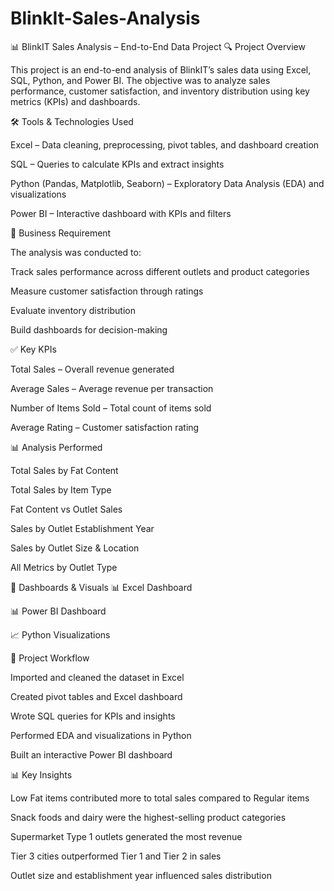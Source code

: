 # BlinkIt-Sales-Analysis
📊 BlinkIT Sales Analysis – End-to-End Data Project
🔍 Project Overview

This project is an end-to-end analysis of BlinkIT’s sales data using Excel, SQL, Python, and Power BI.
The objective was to analyze sales performance, customer satisfaction, and inventory distribution using key metrics (KPIs) and dashboards.

🛠 Tools & Technologies Used

Excel – Data cleaning, preprocessing, pivot tables, and dashboard creation

SQL – Queries to calculate KPIs and extract insights

Python (Pandas, Matplotlib, Seaborn) – Exploratory Data Analysis (EDA) and visualizations

Power BI – Interactive dashboard with KPIs and filters

📂 Business Requirement

The analysis was conducted to:

Track sales performance across different outlets and product categories

Measure customer satisfaction through ratings

Evaluate inventory distribution

Build dashboards for decision-making

✅ Key KPIs

Total Sales – Overall revenue generated

Average Sales – Average revenue per transaction

Number of Items Sold – Total count of items sold

Average Rating – Customer satisfaction rating

📊 Analysis Performed

Total Sales by Fat Content

Total Sales by Item Type

Fat Content vs Outlet Sales

Sales by Outlet Establishment Year

Sales by Outlet Size & Location

All Metrics by Outlet Type

📸 Dashboards & Visuals
📊 Excel Dashboard

📊 Power BI Dashboard

📈 Python Visualizations

📁 Project Workflow

Imported and cleaned the dataset in Excel

Created pivot tables and Excel dashboard

Wrote SQL queries for KPIs and insights

Performed EDA and visualizations in Python

Built an interactive Power BI dashboard

📊 Key Insights

Low Fat items contributed more to total sales compared to Regular items

Snack foods and dairy were the highest-selling product categories

Supermarket Type 1 outlets generated the most revenue

Tier 3 cities outperformed Tier 1 and Tier 2 in sales

Outlet size and establishment year influenced sales distribution
